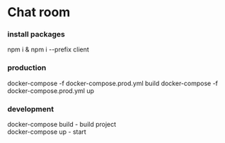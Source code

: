 # Chat room

### install packages
npm i & npm i --prefix client

### production
docker-compose -f docker-compose.prod.yml build
docker-compose -f docker-compose.prod.yml up

### development
docker-compose build - build project  
docker-compose up - start